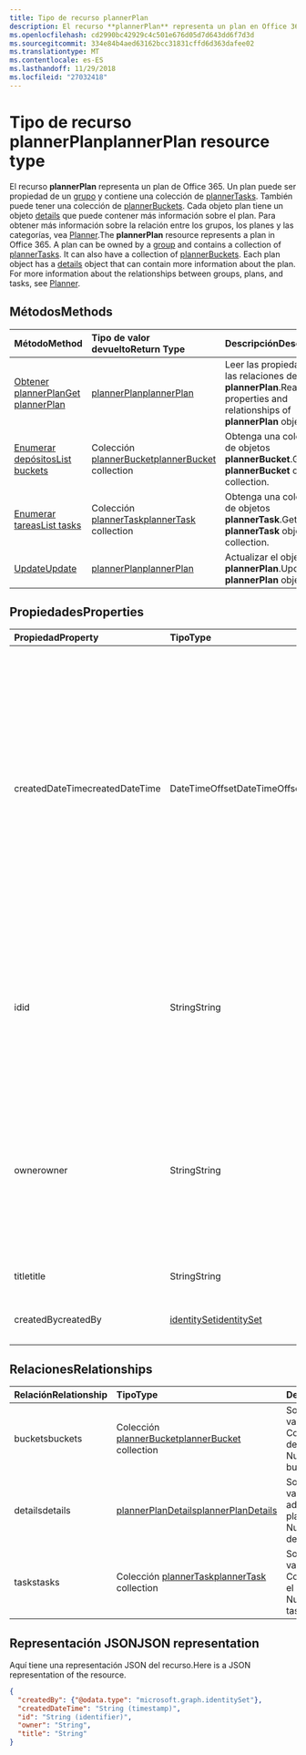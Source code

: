 ```yaml
---
title: Tipo de recurso plannerPlan
description: El recurso **plannerPlan** representa un plan en Office 365. Un plan de puede pertenecer a un grupo y contiene una colección de plannerTasks. También puede tener una colección de plannerBuckets. Cada objeto de plan tiene un objeto de detalles que puede contener más información acerca del plan. Para obtener más información acerca de las relaciones entre los grupos, los planes y tareas, vea organizador.
ms.openlocfilehash: cd2990bc42929c4c501e676d05d7d643dd6f7d3d
ms.sourcegitcommit: 334e84b4aed63162bcc31831cffd6d363dafee02
ms.translationtype: MT
ms.contentlocale: es-ES
ms.lasthandoff: 11/29/2018
ms.locfileid: "27032418"
---
```

# <a name="plannerplan-resource-type"></a><span data-ttu-id="827c5-107">Tipo de recurso plannerPlan</span><span class="sxs-lookup"><span data-stu-id="827c5-107">plannerPlan resource type</span></span>

<span data-ttu-id="827c5-p102">El recurso **plannerPlan** representa un plan de Office 365. Un plan puede ser propiedad de un [grupo](group.md) y contiene una colección de [plannerTasks](plannertask.md). También puede tener una colección de [plannerBuckets](plannerbucket.md). Cada objeto plan tiene un objeto [details](plannerplandetails.md) que puede contener más información sobre el plan. Para obtener más información sobre la relación entre los grupos, los planes y las categorías, vea [Planner](planner-overview.md).</span><span class="sxs-lookup"><span data-stu-id="827c5-p102">The **plannerPlan** resource represents a plan in Office 365. A plan can be owned by a [group](group.md) and contains a collection of [plannerTasks](plannertask.md). It can also have a collection of [plannerBuckets](plannerbucket.md). Each plan object has a [details](plannerplandetails.md) object that can contain more information about the plan. For more information about the relationships between groups, plans, and tasks, see [Planner](planner-overview.md).</span></span>

## <a name="methods"></a><span data-ttu-id="827c5-113">Métodos</span><span class="sxs-lookup"><span data-stu-id="827c5-113">Methods</span></span>

| <span data-ttu-id="827c5-114">Método</span><span class="sxs-lookup"><span data-stu-id="827c5-114">Method</span></span>           | <span data-ttu-id="827c5-115">Tipo de valor devuelto</span><span class="sxs-lookup"><span data-stu-id="827c5-115">Return Type</span></span>    |<span data-ttu-id="827c5-116">Descripción</span><span class="sxs-lookup"><span data-stu-id="827c5-116">Description</span></span>|
|:---------------|:--------|:----------|
|[<span data-ttu-id="827c5-117">Obtener plannerPlan</span><span class="sxs-lookup"><span data-stu-id="827c5-117">Get plannerPlan</span></span>](../api/plannerplan-get.md) | [<span data-ttu-id="827c5-118">plannerPlan</span><span class="sxs-lookup"><span data-stu-id="827c5-118">plannerPlan</span></span>](plannerplan.md) |<span data-ttu-id="827c5-119">Leer las propiedades y las relaciones del objeto **plannerPlan**.</span><span class="sxs-lookup"><span data-stu-id="827c5-119">Read properties and relationships of **plannerPlan** object.</span></span>|
|[<span data-ttu-id="827c5-120">Enumerar depósitos</span><span class="sxs-lookup"><span data-stu-id="827c5-120">List buckets</span></span>](../api/plannerplan-list-buckets.md) |<span data-ttu-id="827c5-121">Colección [plannerBucket](plannerbucket.md)</span><span class="sxs-lookup"><span data-stu-id="827c5-121">[plannerBucket](plannerbucket.md) collection</span></span>| <span data-ttu-id="827c5-122">Obtenga una colección de objetos **plannerBucket**.</span><span class="sxs-lookup"><span data-stu-id="827c5-122">Get a **plannerBucket** object collection.</span></span>|
|[<span data-ttu-id="827c5-123">Enumerar tareas</span><span class="sxs-lookup"><span data-stu-id="827c5-123">List tasks</span></span>](../api/plannerplan-list-tasks.md) |<span data-ttu-id="827c5-124">Colección [plannerTask](plannertask.md)</span><span class="sxs-lookup"><span data-stu-id="827c5-124">[plannerTask](plannertask.md) collection</span></span>| <span data-ttu-id="827c5-125">Obtenga una colección de objetos **plannerTask**.</span><span class="sxs-lookup"><span data-stu-id="827c5-125">Get a **plannerTask** object collection.</span></span>|
|[<span data-ttu-id="827c5-126">Update</span><span class="sxs-lookup"><span data-stu-id="827c5-126">Update</span></span>](../api/plannerplan-update.md) | [<span data-ttu-id="827c5-127">plannerPlan</span><span class="sxs-lookup"><span data-stu-id="827c5-127">plannerPlan</span></span>](plannerplan.md) |<span data-ttu-id="827c5-128">Actualizar el objeto **plannerPlan**.</span><span class="sxs-lookup"><span data-stu-id="827c5-128">Update **plannerPlan** object.</span></span> |

## <a name="properties"></a><span data-ttu-id="827c5-129">Propiedades</span><span class="sxs-lookup"><span data-stu-id="827c5-129">Properties</span></span>
| <span data-ttu-id="827c5-130">Propiedad</span><span class="sxs-lookup"><span data-stu-id="827c5-130">Property</span></span>     | <span data-ttu-id="827c5-131">Tipo</span><span class="sxs-lookup"><span data-stu-id="827c5-131">Type</span></span>   |<span data-ttu-id="827c5-132">Descripción</span><span class="sxs-lookup"><span data-stu-id="827c5-132">Description</span></span>|
|:---------------|:--------|:----------|
|<span data-ttu-id="827c5-133">createdDateTime</span><span class="sxs-lookup"><span data-stu-id="827c5-133">createdDateTime</span></span>|<span data-ttu-id="827c5-134">DateTimeOffset</span><span class="sxs-lookup"><span data-stu-id="827c5-134">DateTimeOffset</span></span>|<span data-ttu-id="827c5-p103">Solo lectura. Fecha y hora en que se creó el plan. El tipo de marca de tiempo representa la información de fecha y hora con el formato ISO 8601 y siempre pertenece a la zona horaria UTC. Por ejemplo, la medianoche UTC del 1 de enero de 2014 sería así: `'2014-01-01T00:00:00Z'`</span><span class="sxs-lookup"><span data-stu-id="827c5-p103">Read-only. Date and time at which the plan is created. The Timestamp type represents date and time information using ISO 8601 format and is always in UTC time. For example, midnight UTC on Jan 1, 2014 would look like this: `'2014-01-01T00:00:00Z'`</span></span>|
|<span data-ttu-id="827c5-139">id</span><span class="sxs-lookup"><span data-stu-id="827c5-139">id</span></span>|<span data-ttu-id="827c5-140">String</span><span class="sxs-lookup"><span data-stu-id="827c5-140">String</span></span>| <span data-ttu-id="827c5-141">Solo lectura.</span><span class="sxs-lookup"><span data-stu-id="827c5-141">Read-only.</span></span> <span data-ttu-id="827c5-142">Identificador del plan.</span><span class="sxs-lookup"><span data-stu-id="827c5-142">ID of the plan.</span></span> <span data-ttu-id="827c5-143">Es 28 caracteres de largo y entre mayúsculas y minúsculas.</span><span class="sxs-lookup"><span data-stu-id="827c5-143">It is 28 characters long and case-sensitive.</span></span> <span data-ttu-id="827c5-144">[Validación de formato](planner-identifiers-disclaimer.md) se realiza en el servicio.</span><span class="sxs-lookup"><span data-stu-id="827c5-144">[Format validation](planner-identifiers-disclaimer.md) is done on the service.</span></span>|
|<span data-ttu-id="827c5-145">owner</span><span class="sxs-lookup"><span data-stu-id="827c5-145">owner</span></span>|<span data-ttu-id="827c5-146">String</span><span class="sxs-lookup"><span data-stu-id="827c5-146">String</span></span>|<span data-ttu-id="827c5-147">Identificador del [grupo](group.md) que posee el plan.</span><span class="sxs-lookup"><span data-stu-id="827c5-147">ID of the [Group](group.md) that owns the plan.</span></span> <span data-ttu-id="827c5-148">Un grupo válido debe existir antes de que se puede establecer en este campo.</span><span class="sxs-lookup"><span data-stu-id="827c5-148">A valid group must exist before this field can be set.</span></span> <span data-ttu-id="827c5-149">Una vez establecida, esta propiedad no se puede actualizar.</span><span class="sxs-lookup"><span data-stu-id="827c5-149">After it is set, this property can’t be updated.</span></span>|
|<span data-ttu-id="827c5-150">title</span><span class="sxs-lookup"><span data-stu-id="827c5-150">title</span></span>|<span data-ttu-id="827c5-151">String</span><span class="sxs-lookup"><span data-stu-id="827c5-151">String</span></span>|<span data-ttu-id="827c5-p106">Obligatorio. Título del plan.</span><span class="sxs-lookup"><span data-stu-id="827c5-p106">Required. Title of the plan.</span></span>|
|<span data-ttu-id="827c5-154">createdBy</span><span class="sxs-lookup"><span data-stu-id="827c5-154">createdBy</span></span>|[<span data-ttu-id="827c5-155">identitySet</span><span class="sxs-lookup"><span data-stu-id="827c5-155">identitySet</span></span>](identityset.md)|<span data-ttu-id="827c5-p107">Solo lectura. El usuario que creó el plan.</span><span class="sxs-lookup"><span data-stu-id="827c5-p107">Read-only. The user who created the plan.</span></span>|

## <a name="relationships"></a><span data-ttu-id="827c5-158">Relaciones</span><span class="sxs-lookup"><span data-stu-id="827c5-158">Relationships</span></span>
| <span data-ttu-id="827c5-159">Relación</span><span class="sxs-lookup"><span data-stu-id="827c5-159">Relationship</span></span> | <span data-ttu-id="827c5-160">Tipo</span><span class="sxs-lookup"><span data-stu-id="827c5-160">Type</span></span>   |<span data-ttu-id="827c5-161">Descripción</span><span class="sxs-lookup"><span data-stu-id="827c5-161">Description</span></span>|
|:---------------|:--------|:----------|
|<span data-ttu-id="827c5-162">buckets</span><span class="sxs-lookup"><span data-stu-id="827c5-162">buckets</span></span>|<span data-ttu-id="827c5-163">Colección [plannerBucket](plannerbucket.md)</span><span class="sxs-lookup"><span data-stu-id="827c5-163">[plannerBucket](plannerbucket.md) collection</span></span>| <span data-ttu-id="827c5-p108">Solo lectura. Admite valores NULL. Colección de depósitos del plan.</span><span class="sxs-lookup"><span data-stu-id="827c5-p108">Read-only. Nullable. Collection of buckets in the plan.</span></span>|
|<span data-ttu-id="827c5-167">details</span><span class="sxs-lookup"><span data-stu-id="827c5-167">details</span></span>|[<span data-ttu-id="827c5-168">plannerPlanDetails</span><span class="sxs-lookup"><span data-stu-id="827c5-168">plannerPlanDetails</span></span>](plannerplandetails.md)| <span data-ttu-id="827c5-p109">Solo lectura. Admite valores NULL. Detalles adicionales sobre el plan.</span><span class="sxs-lookup"><span data-stu-id="827c5-p109">Read-only. Nullable. Additional details about the plan.</span></span>|
|<span data-ttu-id="827c5-172">tasks</span><span class="sxs-lookup"><span data-stu-id="827c5-172">tasks</span></span>|<span data-ttu-id="827c5-173">Colección [plannerTask](plannertask.md)</span><span class="sxs-lookup"><span data-stu-id="827c5-173">[plannerTask](plannertask.md) collection</span></span>| <span data-ttu-id="827c5-p110">Solo lectura. Admite valores NULL. Colección de tareas en el plan.</span><span class="sxs-lookup"><span data-stu-id="827c5-p110">Read-only. Nullable. Collection of tasks in the plan.</span></span>|

## <a name="json-representation"></a><span data-ttu-id="827c5-177">Representación JSON</span><span class="sxs-lookup"><span data-stu-id="827c5-177">JSON representation</span></span>

<span data-ttu-id="827c5-178">Aquí tiene una representación JSON del recurso.</span><span class="sxs-lookup"><span data-stu-id="827c5-178">Here is a JSON representation of the resource.</span></span>

<!-- {
  "blockType": "resource",
  "baseType": "microsoft.graph.entity",
  "optionalProperties": [

  ],
  "@odata.type": "microsoft.graph.plannerPlan"
}-->

```json
{
  "createdBy": {"@odata.type": "microsoft.graph.identitySet"},
  "createdDateTime": "String (timestamp)",
  "id": "String (identifier)",
  "owner": "String",
  "title": "String"
}

```

<!-- uuid: 8fcb5dbc-d5aa-4681-8e31-b001d5168d79
2015-10-25 14:57:30 UTC -->
<!-- {
  "type": "#page.annotation",
  "description": "plannerPlan resource",
  "keywords": "",
  "section": "documentation",
  "tocPath": ""
}-->
